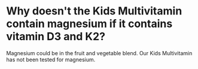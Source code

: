 # Why doesn't the Kids Multivitamin contain magnesium if it contains vitamin D3 and K2?

Magnesium could be in the fruit and vegetable blend. Our Kids Multivitamin has not been tested for magnesium.